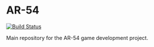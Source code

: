 AR-54
=================
[![Build Status](https://hsar.visualstudio.com/DefaultCollection/_apis/public/build/definitions/078e86c7-97a7-4a2e-a516-e6fdec3f9c6c/1/badge)](https://hsar.visualstudio.com/DefaultCollection/AR54/_build#_a=completed&definitionType=2&definitionId=1)

Main repository for the AR-54 game development project.
